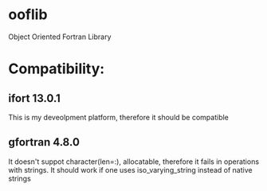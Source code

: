 ooflib
======

Object Oriented Fortran Library

Compatibility:
==============

ifort 13.0.1
------------
This is my deveolpment platform, therefore it should be compatible

gfortran 4.8.0
--------------
It doesn't suppot character(len=:), allocatable, therefore
it fails in operations with strings. It should work if one
uses iso_varying_string instead of native strings 
